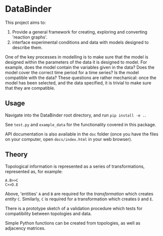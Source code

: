 # DataBinder

This project aims to:

1. Provide a general framework for creating, exploring and converting 'reaction
   graphs'.
2. interface experimental conditions and data with models designed to describe
   them.

One of the key processes in modelling is to make sure that the model is designed
within the parameters of the data it is designed to model. For example, does the
model contain the variables given in the data? Does the model cover the correct
time period for a time series? Is the model compatible with the data? These
questions are rather mechanical: once the model has been selected, and the data
specified, it is trivial to make sure that they are compatible.

## Usage

Navigate into the DataBinder root directory, and run `pip install -e .`.

See `test.py` and `example_data` for the functionality covered in this package.

API documentation is also available in the `doc` folder (once you have the files
on your computer, open `docs/index.html` in your web browser).

## Theory

Topological information is represented as a series of transformations,
represented as, for example:

```
A.B>>C
C>>D.E
```

Above, 'entities' `A` and `B` are required for the *transformation* which creates
*entity* `C`. Similarly, `C` is required for a transformation which creates `D`
and `E`.

There is a prototype sketch of a validation procedure which tests for
compatibility between topologies and data.

Simple Python functions can be created from topologies, as well as adjacency
matrices.
